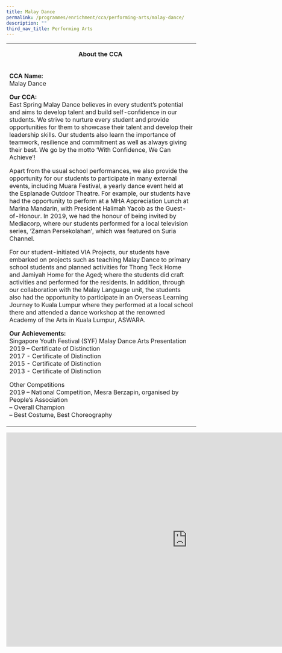 ```yaml
---
title: Malay Dance
permalink: /programmes/enrichment/cca/performing-arts/malay-dance/
description: ""
third_nav_title: Performing Arts
---
```

<table>
<tbody>
<tr>
<td width="590">
<p style="text-align: center;"><strong>About the CCA&nbsp;</strong></p>
</td>
</tr>
<tr>
<td width="590">
<p><strong>CCA Name:<br /></strong>Malay Dance</p>
<p><strong>Our CCA:<br /></strong>East Spring Malay Dance believes in every student&rsquo;s potential and aims to develop talent and build self-confidence in our students. We strive to nurture every student and provide opportunities for them to showcase their talent and develop their leadership skills. Our students also learn the importance of teamwork, resilience and commitment as well as always giving their best. We go by the motto &lsquo;With Confidence, We Can Achieve&rsquo;!</p>
<p>Apart from the usual school performances, we also provide the opportunity for our students to participate in many external events, including Muara Festival, a yearly dance event held at the Esplanade Outdoor Theatre. For example, our students have had the opportunity to perform at a MHA Appreciation Lunch at Marina Mandarin, with President Halimah Yacob as the Guest-of-Honour. In 2019, we had the honour of being invited by Mediacorp, where our students performed for a local television series, &lsquo;Zaman Persekolahan&rsquo;, which was featured on Suria Channel.</p>
<p>For our student-initiated VIA Projects, our students have embarked on projects such as teaching Malay Dance to primary school students and planned activities for Thong Teck Home and Jamiyah Home for the Aged; where the students did craft activities and performed for the residents. In addition, through our collaboration with the Malay Language unit, the students also had the opportunity to participate in an Overseas Learning Journey to Kuala Lumpur where they performed at a local school there and attended a dance workshop at the renowned Academy of the Arts in Kuala Lumpur, ASWARA.</p>
<p><strong>Our Achievements:<br /></strong>Singapore Youth Festival (SYF) Malay Dance Arts Presentation<br />2019 &ndash; Certificate of Distinction<br />2017 - Certificate of Distinction<br />2015 - Certificate of Distinction<br />2013 - Certificate of Distinction</p>
<p>Other Competitions<br />2019 &ndash; National Competition, Mesra Berzapin, organised by People&rsquo;s Association<br />&ndash; Overall Champion<br />&ndash; Best Costume, Best Choreography</p>
</td>
</tr>
</tbody>
</table>
<iframe src="https://docs.google.com/presentation/d/e/2PACX-1vQNTXojsLrSu_GUCMRgE7wbIjYley1_HPYVkzd_Lf9x1iyw0ZGJySh1WCeHxNPPwHA8x4jFssmw0ltS/embed?start=false&loop=false&delayms=10000" frameborder="0" width="960" height="569" allowfullscreen="true"></iframe>